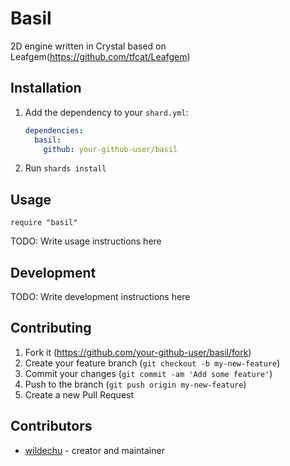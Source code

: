 # Basil

2D engine written in Crystal based on Leafgem(https://github.com/tfcat/Leafgem)

## Installation

1. Add the dependency to your `shard.yml`:

   ```yaml
   dependencies:
     basil:
       github: your-github-user/basil
   ```

2. Run `shards install`

## Usage

```crystal
require "basil"
```

TODO: Write usage instructions here

## Development

TODO: Write development instructions here

## Contributing

1. Fork it (<https://github.com/your-github-user/basil/fork>)
2. Create your feature branch (`git checkout -b my-new-feature`)
3. Commit your changes (`git commit -am 'Add some feature'`)
4. Push to the branch (`git push origin my-new-feature`)
5. Create a new Pull Request

## Contributors

- [wildechu](https://github.com/your-github-user) - creator and maintainer
